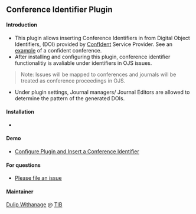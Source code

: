 ## Conference Identifier Plugin
#### Introduction
- This plugin allows inserting Conference Identifiers in from Digital Object Identifiers, (DOI)  provided by [ConfIdent](https://projects.tib.eu/en/confident/]) Service Provider. See an [example](https://doi.org/10.25798/jfec-be75) of a confident conference.
- After installing and configuring this plugin,   conference identifier functionalitiy is avaliable  under identifiers in OJS issues.
 > Note: Issues  will be mapped to conferences and journals will be treated as conference proceedings in OJS.
- Under plugin settings, Journal managers/ Journal Editors are allowed to determine the pattern of the generated  DOIs.


#### Installation
 -

#### Demo
- [Configure Plugin and Insert a Conference Identifier](https://user-images.githubusercontent.com/1921992/211665191-342ca54e-1f2f-4330-8b41-9da92eb5ed88.mp4)

#### For questions

- [Please file an issue](https://github.com/withanage/confid/issues/new)

#### Maintainer
[Dulip Withanage](https://github.com/withanage/)  @  [TIB](https://tib.eu)
